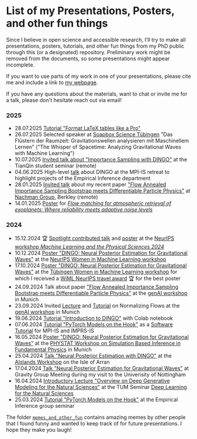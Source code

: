 # List of my Presentations, Posters, and other fun things

Since I believe in open science and accessible research, I'll try to make all presentations, posters, tutorials, and other fun things from my PhD public through this (or a designated) repository.
Preliminary work might be removed from the documents, so some presentations might appear incomplete.

If you want to use parts of my work in one of your presentations, please cite me and include a link to [my webpage](https://www.annalenakofler.com).

If you have any questions about the materials, want to chat or invite me for a talk, please don't hesitate reach out via email!

### 2025
- 28.07.2025 [Tutorial "Format LaTeX tables like a Pro"](https://github.com/annalena-k/tutorial_latex_formatting)
- 26.07.2025 Selected speaker at [Soapbox Science Tübingen](https://uni-tuebingen.de/universitaet/equity/aktuelles-gender/newsfullview-aktuelles/article/soapbox-science-tuebingen/) "Das Flüstern der Raumzeit: Gravitationswellen analysieren mit Maschinellem Lernen" ("The Whisper of Spacetime: Analyzing Gravitational Waves with Machine Learning")
- 10.07.2025 [Invited talk about "Importance Sampling with DINGO"](https://github.com/annalena-k/presentations-posters-and-other-fun-things/blob/main/2025/20250710_tianqin_seminar_dingo_is.pdf) at the TianQin student seminar (remote)
- 04.06.2025 High-level [talk](https://github.com/annalena-k/presentations-posters-and-other-fun-things/blob/main/2025/20250604_mpi_is_retreat_EI_department.pdf) about DINGO at the MPI-IS retreat to highlight projects of the Empirical Inference department
- 28.01.2025 [Invited talk](https://github.com/annalena-k/presentations-posters-and-other-fun-things/blob/main/2025/20250128_talk_berkley_FAB-meets-diffME.pdf) about my recent paper ["Flow Annealed Importance Sampling Bootstrap meets Differentiable Particle Physics"](https://arxiv.org/abs/2411.16234) at [Nachman Group](https://nachmangroup.github.io/index.html), Berkley (remote)
- 14.01.2025 [Poster](https://github.com/annalena-k/presentations-posters-and-other-fun-things/blob/main/2025/20250114_poster_fm4ar.pdf) for [_Flow matching for atmospheric retrieval of exoplanets: Where reliability meets adaptive noise levels_](https://www.aanda.org/articles/aa/full_html/2025/01/aa51861-24/aa51861-24.html)
### 2024
- 15.12.2024 🏆 [Spotlight contributed talk](https://github.com/annalena-k/presentations-posters-and-other-fun-things/blob/main/2024/20241214_spotlight_presentation_NeurIPS_ML4PS.pdf) and [poster](https://github.com/annalena-k/presentations-posters-and-other-fun-things/blob/main/2024/20241214_poster_NeurIPS_ML4PS.pdf) at the [NeurIPS workshop _Machine Learning and the Physical Sciences 2024_](https://ml4physicalsciences.github.io/2024/index.html) 
- 10.12.2024 [Poster "DINGO: Neural Posterior Estimation for Gravitational Waves"](https://github.com/annalena-k/presentations-posters-and-other-fun-things/blob/main/2024/20240516_Poster_SBI_Workshop_Munich.pdf) at the [NeurIPS Women in Machine Learning workshop](https://neurips.cc/virtual/2024/affinity-event/105022)
- 17.10.2024 [Poster "DINGO: Neural Posterior Estimation for Gravitational Waves"](https://github.com/annalena-k/presentations-posters-and-other-fun-things/blob/main/2024/20240516_Poster_SBI_Workshop_Munich.pdf) at the [Tübingen Women in Machine Learning workshop](https://tuewiml.github.io/index.html) for which I received a [WiML NeurIPS travel award](https://x.com/tuewiml/status/1848694110804201489) 🏆 for the best poster
- 24.09.2024 Talk about paper ["Flow Annealed Importance Sampling Bootstrap meets Differentiable Particle Physics"](https://arxiv.org/abs/2411.16234) at the [genAI workshop](https://indico.ph.tum.de/event/7722/) in Munich
- 23.09.2024 Invited [Lecture](https://github.com/annalena-k/presentations-posters-and-other-fun-things/blob/main/2024/20240913_Lecture_Normalizing_flows_genAI_workshop_munich.pdf) and [Tutorial](https://github.com/odsl-team/genAI-Days) on Normalizing Flows at the [genAI workshop](https://indico.ph.tum.de/event/7722/) in Munich
- 19.06.2024 [Tutorial "Introduction to DINGO"](https://github.com/annalena-k/tutorial-dingo-introduction) with Colab notebook 
- 07.06.2024 [Tutorial "PyTorch Models on the Hook"](https://github.com/annalena-k/tutorial-pytorch-hooks) as a [Software Tutorial](https://imprs.is.mpg.de/events/scientific-training-pytorch) for MPI-IS and IMPRS-IS
- 16.05.2024 [Poster "DINGO: Neural Posterior Estimation for Gravitational Waves"](https://github.com/annalena-k/presentations-posters-and-other-fun-things/blob/main/2024/20240516_Poster_SBI_Workshop_Munich.pdf) at the [PHYSTAT Workshop on Simulation Based Inference in Fundamental Physics](https://indico.cern.ch/event/1355601/) in Munich
- 25.04.2024 [Talk "Neural Posterior Estimation with DINGO"](https://github.com/annalena-k/presentations-posters-and-other-fun-things/blob/main/2024/20240424_Presentation_AIslands.pdf) at the [AIslands Workshop](https://www.gla.ac.uk/events/conferences/aislands-arran24/) on the Isle of Arran
- 17.04.2024 [Talk "Neural Posterior Estimation for Gravitational Waves"](https://github.com/annalena-k/presentations-posters-and-other-fun-things/blob/main/2024/20240417_Presentation_Group_Meeting_Nottingham.pdf) at Gravity Group Meeting during my visit to the Univerisity of Nottingham
- 16.04.2024 [Introductory Lecture "Overview on Deep Generative Modeling for the Natural Sciences"](https://github.com/annalena-k/presentations-posters-and-other-fun-things/blob/main/2024/20240416_Presentation_DL4NaturalScience_Seminar_TUM.pdf) at the TUM Seminar [Deep Learning for the Natural Sciences](https://cvg.cit.tum.de/teaching/ss2024/dl4science)
- 25.03.2024 [Tutorial "PyTorch Models on the Hook"](https://github.com/annalena-k/tutorial-pytorch-hooks) at the Empirical Inference group seminar


The folder [`memes_and_other_fun`](https://github.com/annalena-k/presentations-posters-and-other-fun-things/tree/main/memes_and_other_fun) contains amazing memes by other people that I found funny and wanted to keep track of for future presentations. I hope they make you laugh!
